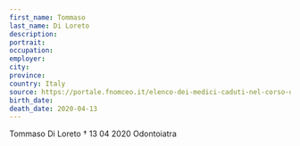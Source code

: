 ```yaml
---
first_name: Tommaso
last_name: Di Loreto
description: 
portrait: 
occupation: 
employer: 
city: 
province: 
country: Italy
source: https://portale.fnomceo.it/elenco-dei-medici-caduti-nel-corso-dellepidemia-di-covid-19/
birth_date: 
death_date: 2020-04-13
---
```


Tommaso Di Loreto † 13 04 2020
Odontoiatra